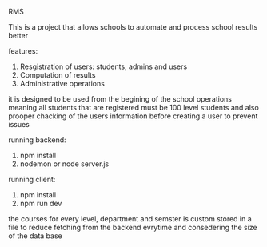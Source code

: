 RMS

This is a project that allows schools to automate and process school results better

features:
1. Resgistration of users: students, admins and users
2. Computation of results
3. Administrative operations 


it is designed to be used from the begining of the school operations meaning all students that are registered must be 100 level students and also prooper chacking of the users information before creating a user to prevent issues

running backend: 
1. npm install
2. nodemon or node server.js

running client: 
1. npm install
2. npm run dev

the courses for every level, department and semster is custom stored in a file to reduce fetching from the backend evrytime and consedering the size of the data base